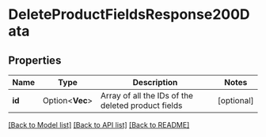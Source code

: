 # DeleteProductFieldsResponse200Data

## Properties

Name | Type | Description | Notes
------------ | ------------- | ------------- | -------------
**id** | Option<**Vec<i32>**> | Array of all the IDs of the deleted product fields | [optional]

[[Back to Model list]](../README.md#documentation-for-models) [[Back to API list]](../README.md#documentation-for-api-endpoints) [[Back to README]](../README.md)


